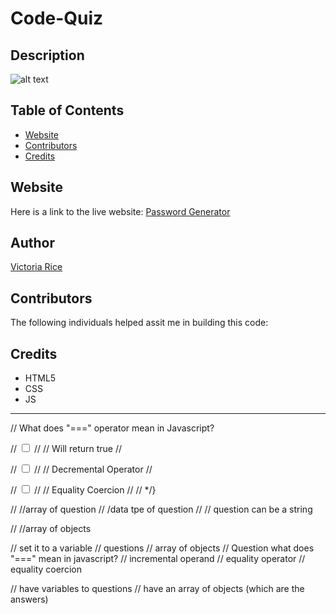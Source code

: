 # Code-Quiz

## Description 
![alt text](./assets/Images/.png)


## Table of Contents 
* [Website](#website)
* [Contributors](#contributors)
* [Credits](#credits)

## Website
Here is a link to the live website:
[Password Generator](https://vtori37.github.io/Code-Quiz/)


## Author
[Victoria Rice](https://github.com/vtori37)

## Contributors
The following individuals helped assit me in building this code:

## Credits
* HTML5
* CSS 
* JS
--- 


<!--
--User Story--
AS A coding boot camp student
I WANT to take a timed quiz on JavaScript fundamentals that stores high scores
SO THAT I can gauge my progress compared to my peers

--Acceptance Criteria--
GIVEN I am taking a code quiz:

WHEN I click the start button
THEN a timer starts and I am presented with a question

WHEN I answer a question
THEN I am presented with another question

WHEN I answer a question incorrectly
THEN time is subtracted from the clock

WHEN all questions are answered or the timer reaches 0
THEN the game is over

WHEN the game is over
THEN I can save my initials and score
-->





// What does "===" operator mean in Javascript?

// <input class="form-check-input" type="checkbox" value="yes">
// <label>
// Will return true 
// </label> <br>

// <input class="form-check-input" type="checkbox" value="yes">
// <label>
// Decremental Operator
// </label> <br>

// <input class="form-check-input" type="checkbox" value="yes">
// <label>
// Equality Coercion
// </label>
// </div> */}

// //array of question
// /data tpe of question
// // question can be a string

// //array of objects

// set it to a variable
// questions
// array of objects 
// Question what does "===" mean in javascript?
// incremental operand
// equality operator
// equality coercion 

// have variables to questions
// have an array of objects (which are the answers)
